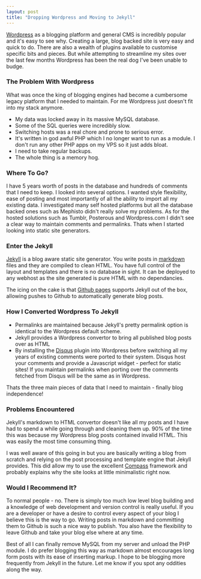 ```yaml
---
layout: post
title: "Dropping Wordpress and Moving to Jekyll"
---
```

[Wordpress][] as a blogging platform and general CMS is incredibly popular and it's easy to see why. Creating a large, blog backed site is very easy and quick to do. There are also a wealth of plugins available to customise specific bits and pieces. But while attempting to streamline my sites over the last few months Wordpress has been the real dog I've been unable to budge.

### The Problem With Wordpress

What was once the king of blogging engines had become a cumbersome legacy platform that I needed to maintain. For me Wordpress just doesn't fit into my stack anymore.

*	My data was locked away in its massive MySQL database.
*	Some of the SQL queries were incredibly slow.
*	Switching hosts was a real chore and prone to serious error.
*	It's written in god awful PHP which I no longer want to run as a module. I don't run any other PHP apps on my VPS so it just adds bloat.
*	I need to take regular backups.
*	The whole thing is a memory hog.

### Where To Go?

I have 5 years worth of posts in the database and hundreds of comments that I need to keep. I looked into several options. I wanted style flexibility, ease of posting and most importantly of all the ability to import all my existing data. I investigated many self hosted platforms but all the database backed ones such as Mephisto didn't really solve my problems. As for the hosted solutions such as Tumblr, Posterous and Wordpress.com I didn't see a clear way to maintain comments and permalinks. Thats when I started looking into static site generators.

### Enter the Jekyll

[Jekyll][] is a blog aware static site generator. You write posts in [markdown][] files and they are compiled to clean HTML. You have full control of the layout and templates and there is no database in sight. It can be deployed to any webhost as the site generated is pure HTML with no dependancies.

The icing on the cake is that [Github pages][] supports Jekyll out of the box, allowing pushes to Github to automatically generate blog posts.

### How I Converted Wordpress To Jekyll

*	Permalinks are maintained because Jekyll's pretty permalink option is identical to the Wordpress default scheme.
*	Jekyll provides a Wordpress convertor to bring all published blog posts over as HTML
*	By installing the [Disqus][] plugin into Wordpress before switching all my years of existing comments were ported to their system. Disqus host your comments and provide a Javascript widget - perfect for static sites! If you maintain permalinks when porting over the comments fetched from Disqus will be the same as in Wordpress.

Thats the three main pieces of data that I need to maintain - finally blog independence!

### Problems Encountered

Jekyll's markdown to HTML convertor doesn't like all my posts and I have had to spend a while going through and cleaning them up. 90% of the time this was because my Wordpress blog posts contained invalid HTML. This was easily the most time consuming thing.

I was well aware of this going in but you are basically writing a blog from scratch and relying on the post processing and template engine that Jekyll provides. This did allow my to use the excellent [Compass][] framework and probably explains why the site looks at little minimalistic right now.

### Would I Recommend It?

To normal people - no. There is simply too much low level blog building and a knowledge of web development and version control is really useful. If you are a developer or have a desire to control every aspect of your blog I believe this is the way to go. Writing posts in markdown and committing them to Github is such a nice way to publish. You also have the flexibility to leave Github and take your blog else where at any time.

Best of all I can finally remove MySQL from my server and unload the PHP module. I do prefer blogging this way as markdown almost encourages long form posts with its ease of inserting markup. I hope to be blogging more frequently from Jekyll in the future. Let me know if you spot any oddities along the way.

[Wordpress]: http://www.wordpress.org
[markdown]:  http://daringfireball.net/projects/markdown/
[Jekyll]: http://jekyllrb.com/
[Github pages]: http://pages.github.com
[Disqus]: http://www.disqus.com
[Compass]: http://compass-style.org/